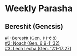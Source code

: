 # Weekly Parasha

## Bereshit (Genesis)
[#1: Bereshit (Gen. 1:1-6:8)](WeeklyParasha/01%20-%20Bereshit)<br>
[#2: Noach (Gen. 6:9-11:32)](WeeklyParasha/02%20-%20Noach)<br>
[#3: Lech Lecha (Gen. 12:1-17:27)](WeeklyParasha/03%20-%20Lech%20Lecha)<br>


